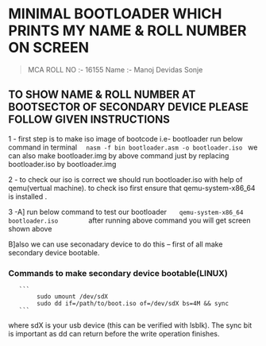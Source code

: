# MINIMAL BOOTLOADER WHICH PRINTS MY NAME & ROLL NUMBER ON SCREEN	

>MCA ROLL NO :- 16155
>Name :- Manoj Devidas Sonje


## TO SHOW  NAME & ROLL NUMBER AT BOOTSECTOR OF SECONDARY DEVICE PLEASE FOLLOW GIVEN INSTRUCTIONS

1 -  first step is to make iso image of bootcode i.e- bootloader run below command in terminal
           ```   nasm -f bin bootloader.asm -o bootloader.iso  ```
   we can also make bootloader.img by above command just by replacing bootloader.iso by bootloader.img
 
2 -  to check our iso is correct we should run bootloader.iso with help of qemu(vertual machine). to check 
       iso first ensure that qemu-system-x86_64 is installed .

3 -A] run below command to test our bootloader
        ```    qemu-system-x86_64 bootloader.iso         ```
      after running above command you will get screen shown above


   B]also we can use seconadary device to do this – first of all make secondary device bootable.

 
### Commands to make secondary device bootable(LINUX)
      
       ```  
            sudo umount /dev/sdX 
            sudo dd if=/path/to/boot.iso of=/dev/sdX bs=4M && sync 
       ```
where sdX is your usb device (this can be verified with lsblk).
The sync bit is important as dd can return before the write operation finishes.

